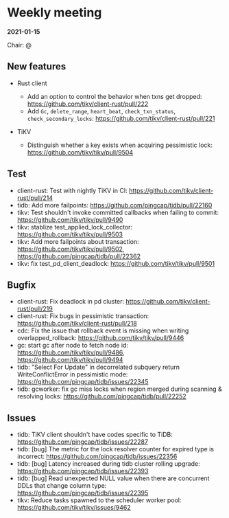 # Weekly meeting

**2021-01-15**

Chair: @

## New features

* Rust client
  * Add an option to control the behavior when txns get dropped: https://github.com/tikv/client-rust/pull/222
  * Add `Gc`, `delete_range`, `heart_beat`, `check_txn_status`, `check_secondary_locks`: https://github.com/tikv/client-rust/pull/221

* TiKV
  * Distinguish whether a key exists when acquiring pessimistic lock: https://github.com/tikv/tikv/pull/9504

## Test

* client-rust: Test with nightly TiKV in CI: https://github.com/tikv/client-rust/pull/214
* tidb: Add more failpoints: https://github.com/pingcap/tidb/pull/22160
* tikv: Test shouldn't invoke committed callbacks when failing to commit: https://github.com/tikv/tikv/pull/9490
* tikv: stablize test_applied_lock_collector: https://github.com/tikv/tikv/pull/9503
* tikv: Add more failpoints about transaction: https://github.com/tikv/tikv/pull/9502, https://github.com/pingcap/tidb/pull/22362
* tikv: fix test_pd_client_deadlock: https://github.com/tikv/tikv/pull/9501

## Bugfix

* client-rust: Fix deadlock in pd cluster: https://github.com/tikv/client-rust/pull/219
* client-rust: Fix bugs in pessimistic transaction: https://github.com/tikv/client-rust/pull/218
* cdc: Fix the issue that rollback event is missing when writing overlapped_rollback: https://github.com/tikv/tikv/pull/9446
* gc: start gc after node to fetch node id: https://github.com/tikv/tikv/pull/9486, https://github.com/tikv/tikv/pull/9494
* tidb: "Select For Update" in decorrelated subquery return WriteConflictError in pessimistic mode: https://github.com/pingcap/tidb/issues/22345
* tidb: gcworker: fix gc miss locks when region merged during scanning & resolving locks: https://github.com/pingcap/tidb/pull/22252

## Issues

* tidb: TiKV client shouldn't have codes specific to TiDB: https://github.com/pingcap/tidb/issues/22287
* tidb: [bug] The metric for the lock resolver counter for expired type is incorrect: https://github.com/pingcap/tidb/issues/22356
* tidb: [bug] Latency increased during tidb cluster rolling upgrade: https://github.com/pingcap/tidb/issues/22393
* tidb: [bug] Read unexpected NULL value when there are concurrent DDLs that change column type: https://github.com/pingcap/tidb/issues/22395
* tikv: Reduce tasks spawned to the scheduler worker pool: https://github.com/tikv/tikv/issues/9462